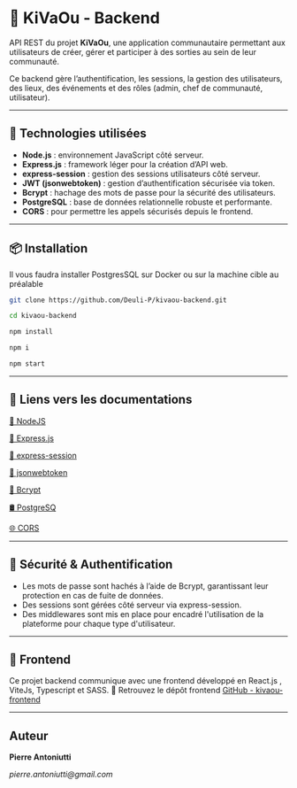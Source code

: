 # 📡 KiVaOu - Backend

API REST du projet **KiVaOu**, une application communautaire permettant aux utilisateurs de créer, gérer et participer à des sorties au sein de leur communauté.

Ce backend gère l’authentification, les sessions, la gestion des utilisateurs, des lieux, des événements et des rôles (admin, chef de communauté, utilisateur).

---

## 🚀 Technologies utilisées

- **Node.js** : environnement JavaScript côté serveur.
- **Express.js** : framework léger pour la création d’API web.
- **express-session** : gestion des sessions utilisateurs côté serveur.
- **JWT (jsonwebtoken)** : gestion d’authentification sécurisée via token.
- **Bcrypt** : hachage des mots de passe pour la sécurité des utilisateurs.
- **PostgreSQL** : base de données relationnelle robuste et performante.
- **CORS** : pour permettre les appels sécurisés depuis le frontend.

---

## 📦 Installation

Il vous faudra installer PostgresSQL sur Docker ou sur la machine cible au préalable 

```bash
git clone https://github.com/Deuli-P/kivaou-backend.git

cd kivaou-backend

npm install

npm i

npm start

```
--- 

## 🔗 Liens vers les documentations

[📘 NodeJS](https://nodejs.org/docs/latest/api/)

[🧩 Express.js](https://expressjs.com/)

[🔐 express-session](https://www.npmjs.com/package/express-session)

[🪪 jsonwebtoken](https://jwt.io/introduction)

[🧂 Bcrypt](https://www.npmjs.com/package/bcrypt)

[🛢️ PostgreSQ](https://www.postgresql.org/)

[🌐 CORS](https://expressjs.com/en/resources/middleware/cors.html)

---

## 🔐 Sécurité & Authentification

- Les mots de passe sont hachés à l’aide de Bcrypt, garantissant leur protection en cas de fuite de données.
-	Des sessions sont gérées côté serveur via express-session.
-	Des middlewares sont mis en place pour encadré l'utilisation de la plateforme pour chaque type d'utilisateur.
  
---

## 🧭 Frontend

Ce projet backend communique avec une frontend développé en React.js , ViteJs, Typescript et SASS.
🔗 Retrouvez le dépôt frontend [GitHub - kivaou-frontend](https://github.com/Deuli-P/kivaou-frontend)

--- 

## Auteur 

**Pierre Antoniutti**

_pierre.antoniutti@gmail.com_
